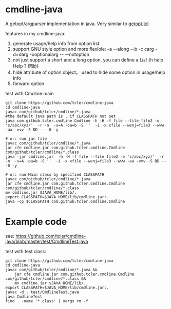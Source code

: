 # cmdline-java
A getopt/argparser implementation in java. Very similar to [getopt.tcl](https://github.com/tcler/getopt.tcl)

features in my cmdline-java:
1. generate usage/help info from option list.
2. support GNU style option and more flexible: -a --along --b -c carg -d=darg -ooptionalarg -- --notoption
2. not just support a short and a long option, you can define a *List* {h help Help ? 帮助}
3. hide attribute of option object， used to hide some option in usage/help info
4. forward option

test with Cmdline.main
```
git clone https://github.com/tcler/cmdline-java
cd cmdline-java
javac com/github/tcler/cmdline/*.java
#the default java path is . if CLASSPATH not set
java com.github.tcler.cmdline.Cmdline -h -H -f file --file file2 -e 's/abc/xyz/'  -r -n  -s=A -oa=b -S ''  -i -x xfile --wenj=file3 --www -aa -vvv -S DD -- -0 -y

# or: run jar file
javac com/github/tcler/cmdline/*.java
jar cfe cmdline.jar com.github.tcler.cmdline.Cmdline com/github/tcler/cmdline/*.class
java -jar cmdline.jar  -h -H -f file --file file2 -e 's/abc/xyz/'  -r -n  -s=A -oa=b -S ''  -i -x xfile --wenj=file3 --www -aa -vvv -S DD -- -0 -y

# or: run Main class by specified CLASSPATH
javac com/github/tcler/cmdline/*.java
jar cfe cmdline.jar com.github.tcler.cmdline.Cmdline com/github/tcler/cmdline/*.class
mv cmdline.jar $JAVA_HOME/lib/.
export CLASSPATH=$JAVA_HOME/lib/cmdline.jar:.
java -cp $CLASSPATH com.github.tcler.cmdline.Cmdline
```

# Example code
see: https://github.com/tcler/cmdline-java/blob/master/test/CmdlineTest.java

test with test class:
```
git clone https://github.com/tcler/cmdline-java
cd cmdline-java
javac com/github/tcler/cmdline/*.java &&
	jar cfe cmdline.jar com.github.tcler.cmdline.Cmdline com/github/tcler/cmdline/*.class &&
	mv cmdline.jar $JAVA_HOME/lib/.
export CLASSPATH=$JAVA_HOME/lib/cmdline.jar:.
javac -d . test/CmdlineTest.java
java CmdlineTest
find . -name '*.class' | xargs rm -f
```
